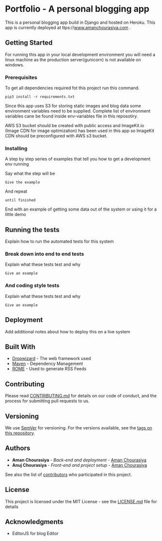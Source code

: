 # Portfolio - A personal blogging app

This is a personal blogging app build in Django and hosted on Heroku.
This app is currently deployed at ttps://www.amanchourasiya.com .

## Getting Started

For running this app in your local development environment you will need a linux machine as the production server(gunicorn) is not available on windows. 

### Prerequisites

To get all dependencies required fot this project run this command.

```
pip3 install -r requirements.txt
```

Since this app uses S3 for storing static images and blog data some environment variables need to be supplied. Complete list of environment variables cane be found inside env-variables file in this reposotiry.

AWS S3 bucket should be created with public access and ImageKit.io (Image CDN for image optimization) has been used in this app so ImageKit CDN should be preconfigured with AWS s3 bucket.

### Installing

A step by step series of examples that tell you how to get a development env running

Say what the step will be

```
Give the example
```

And repeat

```
until finished
```

End with an example of getting some data out of the system or using it for a little demo

## Running the tests

Explain how to run the automated tests for this system

### Break down into end to end tests

Explain what these tests test and why

```
Give an example
```

### And coding style tests

Explain what these tests test and why

```
Give an example
```

## Deployment

Add additional notes about how to deploy this on a live system

## Built With

* [Dropwizard](http://www.dropwizard.io/1.0.2/docs/) - The web framework used
* [Maven](https://maven.apache.org/) - Dependency Management
* [ROME](https://rometools.github.io/rome/) - Used to generate RSS Feeds

## Contributing

Please read [CONTRIBUTING.md](https://gist.github.com/PurpleBooth/b24679402957c63ec426) for details on our code of conduct, and the process for submitting pull requests to us.

## Versioning

We use [SemVer](http://semver.org/) for versioning. For the versions available, see the [tags on this repository](https://github.com/your/project/tags). 

## Authors

* **Aman Chourasiya** - *Back-end and deployment* - [Aman Chourasiya](https://github.com/amanchourasiya)
* **Anuj Chourasiya** - *Front-end and project setup* - [Aman Chourasiya](https://github.com/anuj-chourasiya)

See also the list of [contributors](https://github.com/your/project/contributors) who participated in this project.

## License

This project is licensed under the MIT License - see the [LICENSE.md](LICENSE.md) file for details

## Acknowledgments

* EditorJS for blog Editor


